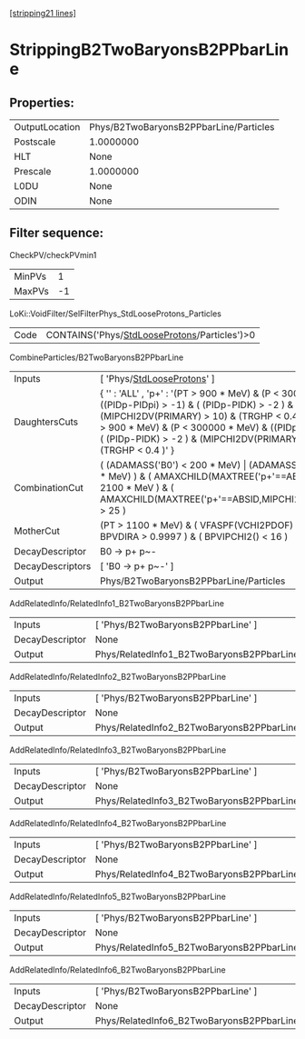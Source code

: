 [[stripping21 lines]](./stripping21-index)

# StrippingB2TwoBaryonsB2PPbarLine

## Properties:

|                |                                        |
|----------------|----------------------------------------|
| OutputLocation | Phys/B2TwoBaryonsB2PPbarLine/Particles |
| Postscale      | 1.0000000                              |
| HLT            | None                                   |
| Prescale       | 1.0000000                              |
| L0DU           | None                                   |
| ODIN           | None                                   |

## Filter sequence:

CheckPV/checkPVmin1

|        |     |
|--------|-----|
| MinPVs | 1   |
| MaxPVs | -1  |

LoKi::VoidFilter/SelFilterPhys_StdLooseProtons_Particles

|      |                                                                                                |
|------|------------------------------------------------------------------------------------------------|
| Code | CONTAINS('Phys/[StdLooseProtons](./stripping21-commonparticles-stdlooseprotons)/Particles')\>0 |

CombineParticles/B2TwoBaryonsB2PPbarLine

|                  |                                                                                                                                                                                                                                                                                                                       |
|------------------|-----------------------------------------------------------------------------------------------------------------------------------------------------------------------------------------------------------------------------------------------------------------------------------------------------------------------|
| Inputs           | [ 'Phys/[StdLooseProtons](./stripping21-commonparticles-stdlooseprotons)' ]                                                                                                                                                                                                                                         |
| DaughtersCuts    | { '' : 'ALL' , 'p+' : '(PT \> 900 \* MeV) & (P \< 300000 \* MeV) & ((PIDp-PIDpi) \> -1) & ( (PIDp-PIDK) \> -2 ) & (MIPCHI2DV(PRIMARY) \> 10) & (TRGHP \< 0.4 )' , 'p~-' : '(PT \> 900 \* MeV) & (P \< 300000 \* MeV) & ((PIDp-PIDpi) \> -1) & ( (PIDp-PIDK) \> -2 ) & (MIPCHI2DV(PRIMARY) \> 10) & (TRGHP \< 0.4 )' } |
| CombinationCut   | ( (ADAMASS('B0') \< 200 \* MeV) \| (ADAMASS('B_s0') \< 200 \* MeV) ) & ( AMAXCHILD(MAXTREE('p+'==ABSID,PT)) \> 2100 \* MeV ) & ( AMAXCHILD(MAXTREE('p+'==ABSID,MIPCHI2DV(PRIMARY))) \> 25 )                                                                                                                           |
| MotherCut        | (PT \> 1100 \* MeV) & ( VFASPF(VCHI2PDOF) \< 9 ) & ( BPVDIRA \> 0.9997 ) & ( BPVIPCHI2() \< 16 )                                                                                                                                                                                                                      |
| DecayDescriptor  | B0 -\> p+ p~-                                                                                                                                                                                                                                                                                                         |
| DecayDescriptors | [ 'B0 -\> p+ p~-' ]                                                                                                                                                                                                                                                                                                 |
| Output           | Phys/B2TwoBaryonsB2PPbarLine/Particles                                                                                                                                                                                                                                                                                |

AddRelatedInfo/RelatedInfo1_B2TwoBaryonsB2PPbarLine

|                 |                                                     |
|-----------------|-----------------------------------------------------|
| Inputs          | [ 'Phys/B2TwoBaryonsB2PPbarLine' ]                |
| DecayDescriptor | None                                                |
| Output          | Phys/RelatedInfo1_B2TwoBaryonsB2PPbarLine/Particles |

AddRelatedInfo/RelatedInfo2_B2TwoBaryonsB2PPbarLine

|                 |                                                     |
|-----------------|-----------------------------------------------------|
| Inputs          | [ 'Phys/B2TwoBaryonsB2PPbarLine' ]                |
| DecayDescriptor | None                                                |
| Output          | Phys/RelatedInfo2_B2TwoBaryonsB2PPbarLine/Particles |

AddRelatedInfo/RelatedInfo3_B2TwoBaryonsB2PPbarLine

|                 |                                                     |
|-----------------|-----------------------------------------------------|
| Inputs          | [ 'Phys/B2TwoBaryonsB2PPbarLine' ]                |
| DecayDescriptor | None                                                |
| Output          | Phys/RelatedInfo3_B2TwoBaryonsB2PPbarLine/Particles |

AddRelatedInfo/RelatedInfo4_B2TwoBaryonsB2PPbarLine

|                 |                                                     |
|-----------------|-----------------------------------------------------|
| Inputs          | [ 'Phys/B2TwoBaryonsB2PPbarLine' ]                |
| DecayDescriptor | None                                                |
| Output          | Phys/RelatedInfo4_B2TwoBaryonsB2PPbarLine/Particles |

AddRelatedInfo/RelatedInfo5_B2TwoBaryonsB2PPbarLine

|                 |                                                     |
|-----------------|-----------------------------------------------------|
| Inputs          | [ 'Phys/B2TwoBaryonsB2PPbarLine' ]                |
| DecayDescriptor | None                                                |
| Output          | Phys/RelatedInfo5_B2TwoBaryonsB2PPbarLine/Particles |

AddRelatedInfo/RelatedInfo6_B2TwoBaryonsB2PPbarLine

|                 |                                                     |
|-----------------|-----------------------------------------------------|
| Inputs          | [ 'Phys/B2TwoBaryonsB2PPbarLine' ]                |
| DecayDescriptor | None                                                |
| Output          | Phys/RelatedInfo6_B2TwoBaryonsB2PPbarLine/Particles |

